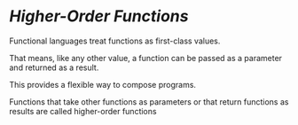 # _Higher-Order Functions_

Functional languages treat functions as first-class values.

That means, like any other value, a function can be passed
as a parameter and returned as a result.

This provides a flexible way to compose programs.

Functions that take other functions as parameters or that
return functions as results are called higher-order functions


